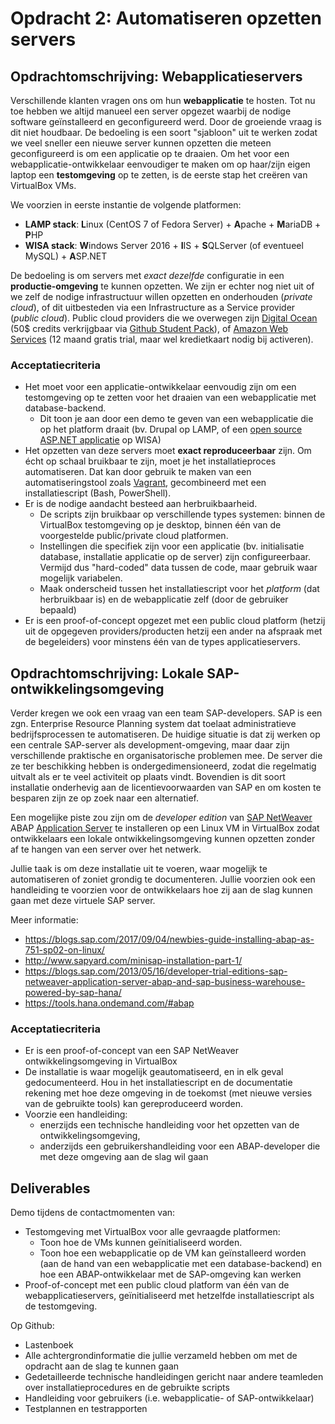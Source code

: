 # Opdracht 2: Automatiseren opzetten servers

## Opdrachtomschrijving: Webapplicatieservers

Verschillende klanten vragen ons om hun **webapplicatie** te hosten. Tot nu toe hebben we altijd manueel een server opgezet waarbij de nodige software geïnstalleerd en geconfigureerd werd. Door de groeiende vraag is dit niet houdbaar. De bedoeling is een soort "sjabloon" uit te werken zodat we veel sneller een nieuwe server kunnen opzetten die meteen geconfigureerd is om een applicatie op te draaien. Om het voor een webapplicatie-ontwikkelaar eenvoudiger te maken om op haar/zijn eigen laptop een **testomgeving** op te zetten, is de eerste stap het creëren van VirtualBox VMs.

We voorzien in eerste instantie de volgende platformen:

- **LAMP stack**: **L**inux (CentOS 7 of Fedora Server) + **A**pache + **M**ariaDB + **P**HP
- **WISA stack**: **W**indows Server 2016 + **I**IS + **S**QLServer (of eventueel MySQL) + **A**SP.NET

De bedoeling is om servers met *exact dezelfde* configuratie in een **productie-omgeving** te kunnen opzetten. We zijn er echter nog niet uit of we zelf de nodige infrastructuur willen opzetten en onderhouden (*private cloud*), of dit uitbesteden via een Infrastructure as a Service provider (*public cloud*). Public cloud providers die we overwegen zijn [Digital Ocean](https://www.digitalocean.com/) (50$ credits verkrijgbaar via [Github Student Pack](https://education.github.com/pack)), of [Amazon Web Services](https://aws.amazon.com/s/dm/landing-page/start-your-free-trial/) (12 maand gratis trial, maar wel kredietkaart nodig bij activeren).

### Acceptatiecriteria

- Het moet voor een applicatie-ontwikkelaar eenvoudig zijn om een testomgeving op te zetten voor het draaien van een webapplicatie met database-backend.
    - Dit toon je aan door een demo te geven van een webapplicatie die op het platform draait (bv. Drupal op LAMP, of een [open source ASP.NET applicatie](https://www.codeproject.com/Tips/667263/ASP-NET-Open-Source-Projects) op WISA)
- Het opzetten van deze servers moet **exact reproduceerbaar** zijn. Om écht op schaal bruikbaar te zijn, moet je het installatieproces automatiseren. Dat kan door gebruik te maken van een automatiseringstool zoals [Vagrant](http://vagrantup.com/), gecombineerd met een installatiescript (Bash, PowerShell).
- Er is de nodige aandacht besteed aan herbruikbaarheid.
    - De scripts zijn bruikbaar op verschillende types systemen: binnen de VirtualBox testomgeving op je desktop, binnen één van de voorgestelde public/private cloud platformen.
    - Instellingen die specifiek zijn voor een applicatie (bv. initialisatie database, installatie applicatie op de server) zijn configureerbaar. Vermijd dus "hard-coded" data tussen de code, maar gebruik waar mogelijk variabelen.
    - Maak onderscheid tussen het installatiescript voor het *platform* (dat herbruikbaar is) en de webapplicatie zelf (door de gebruiker bepaald)
- Er is een proof-of-concept opgezet met een public cloud platform (hetzij uit de opgegeven providers/producten hetzij een ander na afspraak met de begeleiders) voor minstens één van de types applicatieservers.

## Opdrachtomschrijving: Lokale SAP-ontwikkelingsomgeving

Verder kregen we ook een vraag van een team SAP-developers. SAP is een zgn. Enterprise Resource Planning system dat toelaat administratieve bedrijfsprocessen te automatiseren. De huidige situatie is dat zij werken op een centrale SAP-server als development-omgeving, maar daar zijn verschillende praktische en organisatorische problemen mee. De server die ze ter beschikking hebben is ondergedimensioneerd, zodat die regelmatig uitvalt als er te veel activiteit op plaats vindt. Bovendien is dit soort installatie onderhevig aan de licentievoorwaarden van SAP en om kosten te besparen zijn ze op zoek naar een alternatief.

Een mogelijke piste zou zijn om de *developer edition* van [SAP NetWeaver](https://en.wikipedia.org/wiki/SAP_NetWeaver) ABAP [Application Server](https://en.wikipedia.org/wiki/SAP_NetWeaver_Application_Server) te installeren op een Linux VM in VirtualBox zodat ontwikkelaars een lokale ontwikkelingsomgeving kunnen opzetten zonder af te hangen van een server over het netwerk.

Jullie taak is om deze installatie uit te voeren, waar mogelijk te automatiseren of zoniet grondig te documenteren. Jullie voorzien ook een handleiding te voorzien voor de ontwikkelaars hoe zij aan de slag kunnen gaan met deze virtuele SAP server.

Meer informatie:

- <https://blogs.sap.com/2017/09/04/newbies-guide-installing-abap-as-751-sp02-on-linux/>
- <http://www.sapyard.com/minisap-installation-part-1/>
- <https://blogs.sap.com/2013/05/16/developer-trial-editions-sap-netweaver-application-server-abap-and-sap-business-warehouse-powered-by-sap-hana/>
- <https://tools.hana.ondemand.com/#abap>

### Acceptatiecriteria

- Er is een proof-of-concept van een SAP NetWeaver ontwikkelingsomgeving in VirtualBox
- De installatie is waar mogelijk geautomatiseerd, en in elk geval gedocumenteerd. Hou in het installatiescript en de documentatie rekening met hoe deze omgeving in de toekomst (met nieuwe versies van de gebruikte tools) kan gereproduceerd worden.
- Voorzie een handleiding:
    - enerzijds een technische handleiding voor het opzetten van de ontwikkelingsomgeving,
    - anderzijds een gebruikershandleiding voor een ABAP-developer die met deze omgeving aan de slag wil gaan

## Deliverables

Demo tijdens de contactmomenten van:

- Testomgeving met VirtualBox voor alle gevraagde platformen:
    - Toon hoe de VMs kunnen geïnitialiseerd worden.
    - Toon hoe een webapplicatie op de VM kan geïnstalleerd worden (aan de hand van een webapplicatie met een database-backend) en hoe een ABAP-ontwikkelaar met de SAP-omgeving kan werken
- Proof-of-concept met een public cloud platform van één van de webapplicatieservers, geïnitialiseerd met hetzelfde installatiescript als de testomgeving.

Op Github:

- Lastenboek
- Alle achtergrondinformatie die jullie verzameld hebben om met de opdracht aan de slag te kunnen gaan
- Gedetailleerde technische handleidingen gericht naar andere teamleden over installatieprocedures en de gebruikte scripts
- Handleiding voor gebruikers (i.e. webapplicatie- of SAP-ontwikkelaar)
- Testplannen en testrapporten
